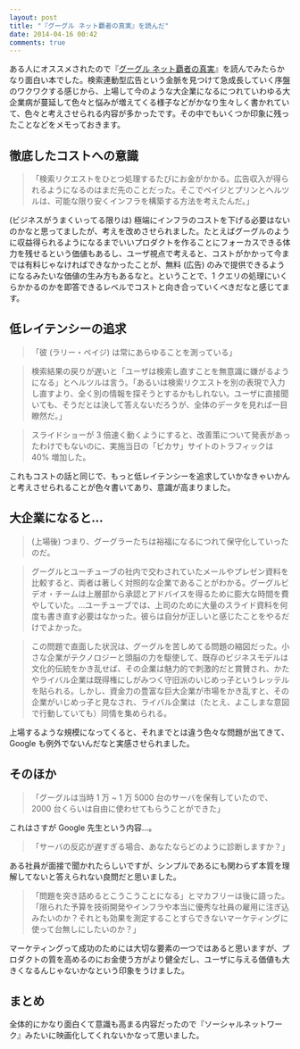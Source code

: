 ```yaml
---
layout: post
title: "『グーグル ネット覇者の真実』を読んだ"
date: 2014-04-16 00:42
comments: true
---
```


ある人にオススメされたので『[グーグル ネット覇者の真実](http://www.amazon.co.jp/exec/obidos/ASIN/B009LFBL4Y/takus-22/ref=nosim)』を読んでみたらかなり面白い本でした。検索連動型広告という金脈を見つけて急成長していく序盤のワクワクする感じから、上場して今のような大企業になるにつれていわゆる大企業病が蔓延して色々と悩みが増えてくる様子などがかなり生々しく書かれていて、色々と考えさせられる内容が多かったです。その中でもいくつか印象に残ったことなどをメモっておきます。

## 徹底したコストへの意識

> 「検索リクエストをひとつ処理するたびにお金がかかる。広告収入が得られるようになるのはまだ先のことだった。そこでペイジとプリンとヘルツルは、可能な限り安くインフラを構築する方法を考えたんだ。」

(ビジネスがうまくいってる限りは) 極端にインフラのコストを下げる必要はないのかなと思ってましたが、考えを改めさせられました。たとえばグーグルのように収益得られるようになるまでいいプロダクトを作ることにフォーカスできる体力を残せるという価値もあるし、ユーザ視点で考えると、コストがかかって今までは有料じゃなければできなかったことが、無料 (広告) のみで提供できるようになるみたいな価値の生み方もあるなと。ということで、1 クエリの処理にいくらかかるのかを即答できるレベルでコストと向き合っていくべきだなと感じてます。

## 低レイテンシーの追求

> 「彼 (ラリー・ペイジ) は常にあらゆることを測っている」

> 検索結果の戻りが遅いと「ユーザは検索し直すことを無意識に嫌がるようになる」とヘルツルは言う。「あるいは検索リクエストを別の表現で入力し直すより、全く別の情報を探そうとするかもしれない。ユーザに直接聞いても、そうだとは決して答えないだろうが、全体のデータを見れば一目瞭然だ。」

> スライドショーが 3 倍速く動くようにすると、改善策について発表があったわけでもないのに、実施当日の「ピカサ」サイトのトラフィックは 40% 増加した。

これもコストの話と同じで、もっと低レイテンシーを追求していかなきゃいかんと考えさせられることが色々書いてあり、意識が高まりました。

## 大企業になると...

> (上場後) つまり、グーグラーたちは裕福になるにつれて保守化していったのだ。

> グーグルとユーチューブの社内で交わされていたメールやプレゼン資料を比較すると、両者は著しく対照的な企業であることがわかる。グーグルビデオ・チームは上層部から承認とアドバイスを得るために膨大な時間を費やしていた。...ユーチューブでは、上司のために大量のスライド資料を何度も書き直す必要はなかった。彼らは自分が正しいと感じたことをやるだけでよかった。

> この問題で直面した状況は、グーグルを苦しめてる問題の縮図だった。小さな企業がテクノロジーと頭脳の力を駆使して、既存のビジネスモデルは文化的伝統をかき乱せば、その企業は魅力的で刺激的だと賞賛され、かたやライバル企業は既得権にしがみつく守旧派のいじめっ子というレッテルを貼られる。しかし、資金力の豊富な巨大企業が市場をかき乱すと、その企業がいじめっ子と見なされ、ライバル企業は（たとえ、よこしまな意図で行動していても）同情を集められる。

上場するような規模になってくると、それまでとは違う色々な問題が出てきて、Google も例外でないんだなと実感させられました。

## そのほか

> 「グーグルは当時 1 万 ~ 1 万 5000 台のサーバを保有していたので、2000 台くらいは自由に使わせてもらうことができた」

これはさすが Google 先生という内容...。

> 「サーバの反応が遅すぎる場合、あなたならどのように診断しますか？」

ある社員が面接で聞かれたらしいですが、シンプルであるにも関わらず本質を理解してないと答えられない良問だと思いました。

> 「問題を突き詰めるとこうこうことになる」とマカフリーは後に語った。「限られた予算を技術開発やインフラや本当に優秀な社員の雇用に注ぎ込みたいのか？それとも効果を測定することすらできないマーケティングに使って台無しにしたいのか？」

マーケティングって成功のためには大切な要素の一つではあると思いますが、プロダクトの質を高めるのにお金使う方がより健全だし、ユーザに与える価値も大きくなるんじゃないかなという印象をうけました。

## まとめ

全体的にかなり面白くて意識も高まる内容だったので『ソーシャルネットワーク』みたいに映画化してくれないかなって思いました。
